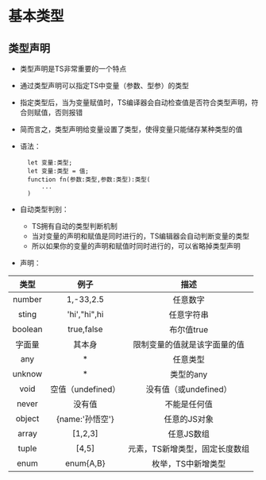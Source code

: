 # 基本类型

## 类型声明

* 类型声明是TS非常重要的一个特点
* 通过类型声明可以指定TS中变量（参数、型参）的类型
* 指定类型后，当为变量赋值时，TS编译器会自动检查值是否符合类型声明，符合则赋值，否则报错
* 简而言之，类型声明给变量设置了类型，使得变量只能储存某种类型的值
* 语法：

        let 变量:类型;
        let 变量:类型 = 值;
        function fn(参数:类型,参数:类型):类型(
            ...
        )

* 自动类型判别：
  * TS拥有自动的类型判断机制
  * 当对变量的声明和赋值是同时进行的，TS编辑器会自动判断变量的类型
  * 所以如果你的变量的声明和赋值时同时进行的，可以省略掉类型声明

* 声明：

|类型|例子|描述|
|:-:|:--:|:-:|
|number|1,-33,2.5|任意数字|
|sting|'hi',"hi",hi|任意字符串|
|boolean|true,false|布尔值true|
|字面量|其本身|限制变量的值就是该字面量的值|
|any|*|任意类型|
|unknow|*|类型的any|
|void|空值（undefined）|没有值（或undefined）|
|never|没有值|不能是任何值|
|object|{name:'孙悟空'}|任意的JS对象|
|array|[1,2,3]|任意JS数组|
|tuple|[4,5]|元素，TS新增类型，固定长度数组|
|enum|enum{A,B}|枚举，TS中新增类型|


